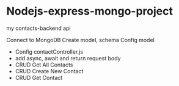 # Nodejs-express-mongo-project
my contacts-backend api

Connect to MongoDB
Create model, schema
Config model

- Config contactController.js
- add async, await and return request body
- CRUD Get All Contacts
- CRUD Create New Contact
- CRUD Get Contact
